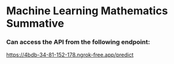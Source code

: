 # Machine Learning Mathematics Summative

### Can access the API from the following endpoint:
https://4bdb-34-81-152-178.ngrok-free.app/predict
